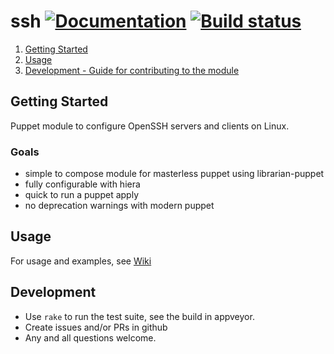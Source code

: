 # ssh [![Documentation](https://img.shields.io/badge/documentation-brightgreen.svg)](https://tlcowling.github.io/puppet-ssh/) [![Build status](https://ci.appveyor.com/api/projects/status/rwcioly3dv6nluy2?svg=true)](https://ci.appveyor.com/project/tlcowling/puppet-ssh)

1. [Getting Started](#Getting-Started)
2. [Usage](#Usage)
3. [Development - Guide for contributing to the module](#development)

## Getting Started 

Puppet module to configure OpenSSH servers and clients on Linux.  

### Goals
- simple to compose module for masterless puppet using librarian-puppet
- fully configurable with hiera
- quick to run a puppet apply
- no deprecation warnings with modern puppet

## Usage

For usage and examples, see [Wiki](https://github.com/tlcowling/puppet-ssh/wiki)

## Development

- Use `rake` to run the test suite, see the build in appveyor.
- Create issues and/or PRs in github
- Any and all questions welcome.
